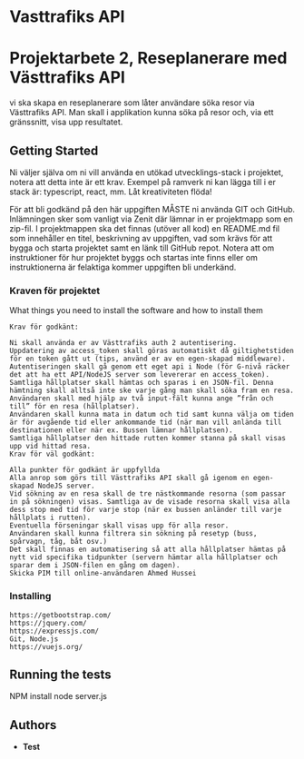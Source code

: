 # Vasttrafiks API
# Projektarbete 2, Reseplanerare med Västtrafiks API

vi ska skapa en reseplanerare som låter användare söka resor via Västtrafiks API. Man skall i applikation kunna söka på resor och, via ett gränssnitt, visa upp resultatet.

## Getting Started

Ni väljer själva om ni vill använda en utökad utvecklings-stack i projektet, notera att detta inte är ett krav. Exempel på ramverk ni kan lägga till i er stack är: typescript, react, mm. Låt kreativiteten flöda!

För att bli godkänd på den här uppgiften MÅSTE ni använda GIT och GitHub. Inlämningen sker som vanligt via Zenit där lämnar in er projektmapp som en zip-fil. I projektmappen ska det finnas (utöver all kod) en README.md fil som innehåller en titel, beskrivning av uppgiften, vad som krävs för att bygga och starta projektet samt en länk till GitHub repot. Notera att om instruktioner för hur projektet byggs och startas inte finns eller om instruktionerna är felaktiga kommer uppgiften bli underkänd.


### Kraven för projektet

What things you need to install the software and how to install them

```
Krav för godkänt:

Ni skall använda er av Västtrafiks auth 2 autentisering.
Uppdatering av access_token skall göras automatiskt då giltighetstiden för en token gått ut (tips, använd er av en egen-skapad middleware).
Autentiseringen skall gå genom ett eget api i Node (för G-nivå räcker det att ha ett API/NodeJS server som levererar en access_token).
Samtliga hållplatser skall hämtas och sparas i en JSON-fil. Denna hämtning skall alltså inte ske varje gång man skall söka fram en resa.
Användaren skall med hjälp av två input-fält kunna ange ”från och till” för en resa (hållplatser).
Användaren skall kunna mata in datum och tid samt kunna välja om tiden är för avgående tid eller ankommande tid (när man vill anlända till destinationen eller när ex. Bussen lämnar hållplatsen).
Samtliga hållplatser den hittade rutten kommer stanna på skall visas upp vid hittad resa.
Krav för väl godkänt:

Alla punkter för godkänt är uppfyllda
Alla anrop som görs till Västtrafiks API skall gå igenom en egen-skapad NodeJS server.
Vid sökning av en resa skall de tre nästkommande resorna (som passar in på sökningen) visas. Samtliga av de visade resorna skall visa alla dess stop med tid för varje stop (när ex bussen anländer till varje hållplats i rutten).
Eventuella förseningar skall visas upp för alla resor.
Användaren skall kunna filtrera sin sökning på resetyp (buss, spårvagn, tåg, båt osv.)
Det skall finnas en automatisering så att alla hållplatser hämtas på nytt vid specifika tidpunkter (servern hämtar alla hållplatser och sparar dem i JSON-filen en gång om dagen).
Skicka PIM till online-användaren Ahmed Hussei
```

### Installing

```
https://getbootstrap.com/
https://jquery.com/
https://expressjs.com/
Git, Node.js
https://vuejs.org/
```

## Running the tests

NPM install
node server.js

 

## Authors

* **Test** 

